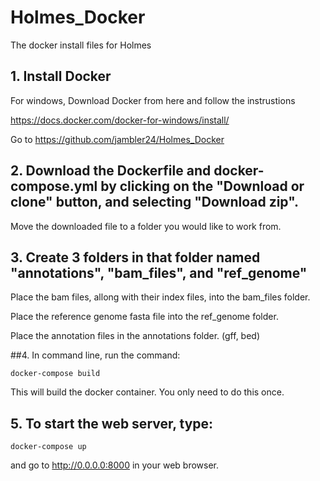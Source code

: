# Holmes_Docker
The docker install files for Holmes

## 1. Install Docker
For windows, Download Docker from here and follow the instrustions

https://docs.docker.com/docker-for-windows/install/

Go to https://github.com/jambler24/Holmes_Docker

## 2. Download the Dockerfile and docker-compose.yml by clicking on the "Download or clone" button, and selecting "Download zip".

Move the downloaded file to a folder you would like to work from. 

## 3. Create 3 folders in that folder named "annotations", "bam_files", and "ref_genome"

Place the bam files, allong with their index files, into the bam_files folder.

Place the reference genome fasta file into the ref_genome folder.

Place the annotation files in the annotations folder. (gff, bed)

##4. In command line, run the command:

`docker-compose build`

This will build the docker container. You only need to do this once.

## 5. To start the web server, type:

`docker-compose up`

and go to http://0.0.0.0:8000 in your web browser. 

